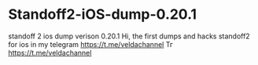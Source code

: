 # Standoff2-iOS-dump-0.20.1
standoff 2 ios dump verison 0.20.1
Hi, the first dumps and hacks standoff2 for ios in my telegram https://t.me/veldachannel
Тг https://t.me/veldachannel
